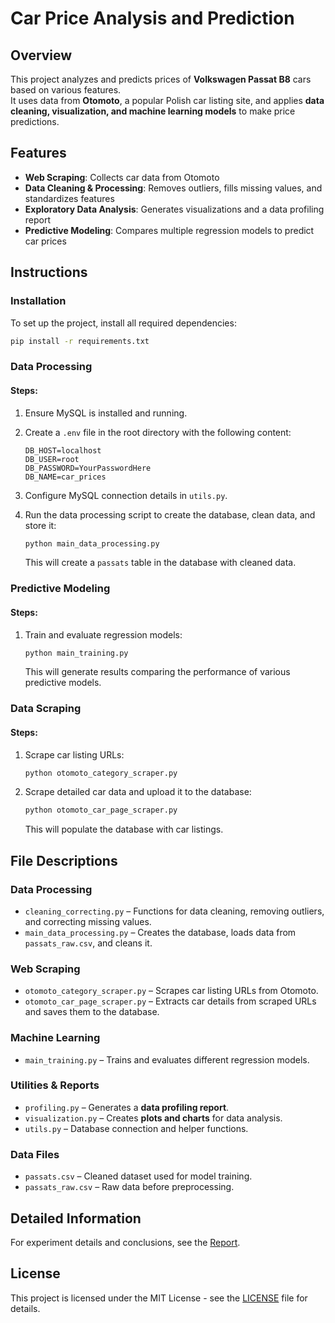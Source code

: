 
# Car Price Analysis and Prediction
## Overview  

This project analyzes and predicts prices of **Volkswagen Passat B8** cars based on various features.  
It uses data from **Otomoto**, a popular Polish car listing site, and applies **data cleaning, visualization, and machine learning models** to make price predictions.  


## Features  

- **Web Scraping**: Collects car data from Otomoto  
- **Data Cleaning & Processing**: Removes outliers, fills missing values, and standardizes features  
- **Exploratory Data Analysis**: Generates visualizations and a data profiling report  
- **Predictive Modeling**: Compares multiple regression models to predict car prices  



## Instructions

### Installation


To set up the project, install all required dependencies:  

```bash
pip install -r requirements.txt
```  


### Data Processing

#### Steps:
1. Ensure MySQL is installed and running.  
2. Create a `.env` file in the root directory with the following content:  

   ```plaintext
   DB_HOST=localhost
   DB_USER=root
   DB_PASSWORD=YourPasswordHere
   DB_NAME=car_prices
   ```  
3. Configure MySQL connection details in `utils.py`.  
4. Run the data processing script to create the database, clean data, and store it:  

   ```bash
   python main_data_processing.py
   ```  

   This will create a `passats` table in the database with cleaned data.  

### Predictive Modeling

#### Steps:
1. Train and evaluate regression models:  

   ```bash
   python main_training.py
   ```

   This will generate results comparing the performance of various predictive models.

### Data Scraping

#### Steps:
1. Scrape car listing URLs:  

   ```bash
   python otomoto_category_scraper.py
   ```

2. Scrape detailed car data and upload it to the database:  

   ```bash
   python otomoto_car_page_scraper.py
   ```

   This will populate the database with car listings.  

## File Descriptions  

### Data Processing  
- `cleaning_correcting.py` – Functions for data cleaning, removing outliers, and correcting missing values.  
- `main_data_processing.py` – Creates the database, loads data from `passats_raw.csv`, and cleans it.  

### Web Scraping  
- `otomoto_category_scraper.py` – Scrapes car listing URLs from Otomoto.  
- `otomoto_car_page_scraper.py` – Extracts car details from scraped URLs and saves them to the database.  

### Machine Learning  
- `main_training.py` – Trains and evaluates different regression models.  

### Utilities & Reports  
- `profiling.py` – Generates a **data profiling report**.  
- `visualization.py` – Creates **plots and charts** for data analysis.  
- `utils.py` – Database connection and helper functions.  

### Data Files  
- `passats.csv` – Cleaned dataset used for model training.  
- `passats_raw.csv` – Raw data before preprocessing.  


## Detailed Information
For experiment details and conclusions, see the [Report](raport.pdf).  

## License

This project is licensed under the MIT License - see the [LICENSE](LICENSE) file for details.


